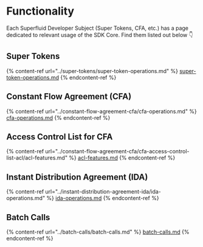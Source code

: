 # Functionality

Each Superfluid Developer Subject (Super Tokens, CFA, etc.) has a page dedicated to relevant usage of the SDK Core. Find them listed out below 👇&#x20;

## Super Tokens

{% content-ref url="../super-tokens/super-token-operations.md" %}
[super-token-operations.md](../super-tokens/super-token-operations.md)
{% endcontent-ref %}

## Constant Flow Agreement (CFA)

{% content-ref url="../constant-flow-agreement-cfa/cfa-operations.md" %}
[cfa-operations.md](../constant-flow-agreement-cfa/cfa-operations.md)
{% endcontent-ref %}

## Access Control List for CFA

{% content-ref url="../constant-flow-agreement-cfa/cfa-access-control-list-acl/acl-features.md" %}
[acl-features.md](../constant-flow-agreement-cfa/cfa-access-control-list-acl/acl-features.md)
{% endcontent-ref %}

## Instant Distribution Agreement (IDA)

{% content-ref url="../instant-distribution-agreement-ida/ida-operations.md" %}
[ida-operations.md](../instant-distribution-agreement-ida/ida-operations.md)
{% endcontent-ref %}

## Batch Calls

{% content-ref url="../batch-calls/batch-calls.md" %}
[batch-calls.md](../batch-calls/batch-calls.md)
{% endcontent-ref %}

